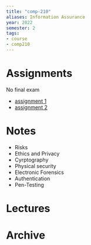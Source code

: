 ```yaml
---
title: "comp-210"
aliases: Information Assurance
year: 2022
semester: 2
tags: 
- course
- comp210
---
```


# Assignments
No final exam
- [assignment 1](notes/01-security-audit)
- [assignment 2](notes/02-repaired-system)

# Notes
- Risks
- Ethics and Privacy
- Cyrptography
- Physical security
- Electronic Forensics
- Authentication
- Pen-Testing

# Lectures


# Archive
